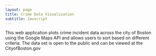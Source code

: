 ```yaml
---
layout: page
title: Crime Data Visualization 
subtitle: Javscript 
---
```


 This web application plots crime incident data across the city of Boston using the Google Maps API and allows users to sort based on different criteria. The data set is open to the public and can be viewed at the CityofBoston.gov